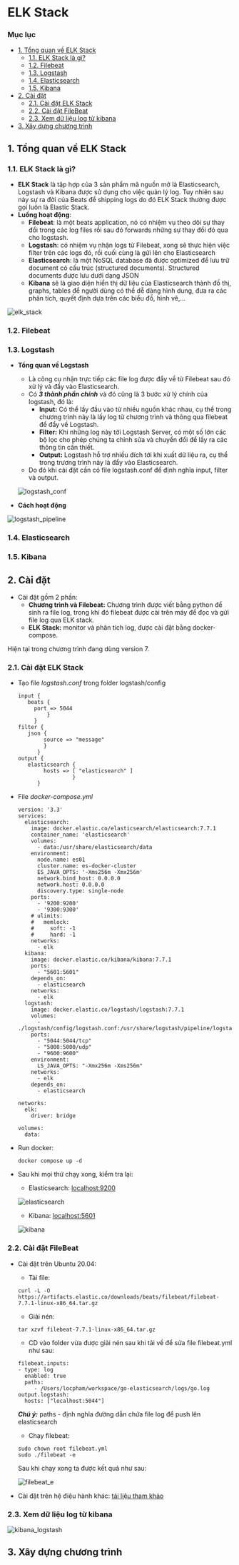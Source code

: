 # ELK Stack

### Mục lục 
* [1. Tổng quan về ELK Stack](#overview)
   * [1.1. ELK Stack là gì?](#elk_stack_overview)
   * [1.2. Filebeat](#filebeat_overview)
   * [1.3. Logstash](#logstash_overview)
   * [1.4. Elasticsearch](#elasticsearch_overview)
   * [1.5. Kibana](#kibana_overview)
* [2. Cài đặt](#install)
    * [2.1. Cài đặt ELK Stack](#elk_stack_install)
    * [2.2. Cài đặt FileBeat](#filebeat_install)
    * [2.3. Xem dữ liệu log từ kibana](#log_kibana)
* [3. Xây dựng chương trình](#application)

<a name="overview"></a>
## 1. Tổng quan về ELK Stack

<a name="elk_stack_overview"></a>
### 1.1. ELK Stack là gì?

- **ELK Stack** là tập hợp của 3 sản phẩm mã nguồn mở là Elasticsearch, Logstash và Kibana được sử dụng cho việc quản lý log. Tuy nhiên sau này sự ra đời của Beats để shipping logs do đó ELK Stack thường được gọi luôn là Elastic Stack. 
-  **Luồng hoạt động**:
    - **Filebeat**: là một beats application, nó có nhiệm vụ theo dõi sự thay đổi trong các log files rồi sau đó forwards những sự thay đổi đó qua cho logstash.
    - **Logstash**: có nhiệm vụ nhận logs từ Filebeat, xong sẽ thực hiện việc filter trên các logs đó, rồi cuối cùng là gửi lên cho Elasticsearch
    - **Elasticsearch**: là một NoSQL database đã được optimized để lưu trữ document có cấu trúc (structured documents). Structured documents được lưu dưới dạng JSON
    - **Kibana** sẽ là giao diện hiển thị dữ liệu của Elasticsearch thành đồ thị, graphs, tables để người dùng có thể dễ dàng hình dung, đưa ra các phân tích, quyết định dựa trên các biểu đồ, hình vẽ,…

![elk_stack](https://user-images.githubusercontent.com/103992475/182336538-2583ec35-aeab-4384-9186-67dabbdb1d04.png)

<a name="filebeat_overview"></a>
### 1.2. Filebeat

<a name="logstash_overview"></a>
### 1.3. Logstash 
* **Tổng quan về Logstash**
  * Là công cụ nhận trực tiếp các file log được đẩy về từ Filebeat sau đó xử lý và đẩy vào Elasticsearch.
  * Có ***3 thành phần chính*** và đó cũng là 3 bước xử lý chính của logstash, đó là:
    * **Input:** Có thể lấy đầu vào từ nhiều nguồn khác nhau, cụ thể trong chương trình này là lấy log từ chương trình và thông qua filebeat để đẩy về Logstash. 
    * **Filter:** Khi những log này tới Logstash Server, có một số lớn các bộ lọc cho phép chúng ta chỉnh sửa và chuyển đổi để lấy ra các thông tin cần thiết.  
    * **Output:** Logstash hỗ trợ nhiều đích tới khi xuất dữ liệu ra, cụ thể trong trương trình này là đẩy vào Elasticsearch.
  * Do đó khi cài đặt cần có file logstash.conf để định nghĩa input, filter và output.
  
  ![logstash_conf](https://user-images.githubusercontent.com/103992475/182568658-8cf20194-b606-4aa1-8983-94662a1c69e4.png)
* **Cách hoạt động**

![logstash_pipeline](https://user-images.githubusercontent.com/103992475/182565307-89888047-7458-4e56-8be6-081cea22f9f9.png)

<a name="elasticsearch_overview"></a>
### 1.4. Elasticsearch 

<a name="kibana_overview"></a>
### 1.5. Kibana 

<a name="install"></a>
## 2. Cài đặt 
* Cài đặt gồm 2 phần:
    * **Chương trình và Filebeat:** Chương trình được viết bằng python để sinh ra file log, trong khí đó filebeat được cài trên máy để đọc và gửi file log qua ELK stack.
    * **ELK Stack:** monitor và phân tích log, được cài đặt bằng docker-compose.  

Hiện tại trong chương trình đang dùng version 7.

<a name="elk_stack_install"></a>
### 2.1. Cài đặt ELK Stack 

* Tạo file *logstash.conf* trong folder logstash/config
   ```
   input {
      beats {
        port => 5044
            }
        }
   filter {
      json {
           source => "message"
           }
         }
   output {
      elasticsearch {
           hosts => [ "elasticsearch" ]
                    }
         }
   ```
*  File *docker-compose.yml*
   ```
   version: '3.3'
   services:
     elasticsearch:
       image: docker.elastic.co/elasticsearch/elasticsearch:7.7.1
       container_name: 'elasticsearch'
       volumes:
         - data:/usr/share/elasticsearch/data
       environment:
         node.name: es01
         cluster.name: es-docker-cluster
         ES_JAVA_OPTS: '-Xms256m -Xmx256m'
         network.bind_host: 0.0.0.0
         network.host: 0.0.0.0
         discovery.type: single-node
       ports:
         - '9200:9200'
         - '9300:9300'
       # ulimits:
       #   memlock:
       #     soft: -1
       #     hard: -1
       networks:
         - elk
     kibana:
       image: docker.elastic.co/kibana/kibana:7.7.1
       ports:
         - "5601:5601"
       depends_on:
         - elasticsearch
       networks:
         - elk
     logstash:
       image: docker.elastic.co/logstash/logstash:7.7.1
       volumes:
         - ./logstash/config/logstash.conf:/usr/share/logstash/pipeline/logstash.conf:ro
       ports:
         - "5044:5044/tcp"
         - "5000:5000/udp"
         - "9600:9600"
       environment:
         LS_JAVA_OPTS: "-Xmx256m -Xms256m"
       networks:
         - elk
       depends_on:
         - elasticsearch

   networks:
     elk:
       driver: bridge

   volumes:
     data:
   ```
* Run docker:
   ```
   docker compose up -d
   ```
* Sau khi mọi thứ chạy xong, kiểm tra lại:
   * Elasticsearch: [localhost:9200](http://localhost:9200/)
   
   ![elasticsearch](https://user-images.githubusercontent.com/103992475/182545817-1d6521be-e727-42a0-83a5-0731dd5b24e2.png)
   
   * Kibana: [localhost:5601](http://localhost:5601/)

   ![kibana](https://user-images.githubusercontent.com/103992475/182546061-71ae7ff9-b9b6-474f-a93d-c5b4dc463eb1.png)
   

<a name="filebeat_install"></a>
### 2.2. Cài đặt FileBeat

* Cài đặt trên Ubuntu 20.04:
    * Tải file:
    ```
    curl -L -O https://artifacts.elastic.co/downloads/beats/filebeat/filebeat-7.7.1-linux-x86_64.tar.gz
    ```
    * Giải nén:
    ```
    tar xzvf filebeat-7.7.1-linux-x86_64.tar.gz
    ```
    * CD vào folder vừa được giải nén sau khi tải về để sửa file filebeat.yml như sau:
    ```
   filebeat.inputs:
   - type: log
      enabled: true
      paths:
         - /Users/locpham/workspace/go-elasticsearch/logs/go.log
   output.logstash:
      hosts: ["localhost:5044"]
    ```
    ***Chú ý:*** paths - định nghĩa đường dẫn chứa file log để push lên elasticsearch
   * Chạy filebeat:
   ```
   sudo chown root filebeat.yml
   sudo ./filebeat -e
   ```
   Sau khi chạy xong ta được kết quả như sau:
   
   ![filebeat_e](https://user-images.githubusercontent.com/103992475/182547209-cfef2e7d-4b1a-4f58-a157-605374c34092.png)


* Cài đặt trên hệ điệu hành khác:
[tài liệu tham khảo](https://www.elastic.co/guide/en/beats/filebeat/7.7/filebeat-getting-started.html)

<a name="log_kibana"></a>
### 2.3. Xem dữ liệu log từ kibana 

![kibana_logstash](https://user-images.githubusercontent.com/103992475/182553173-893b1246-bc62-4465-940b-6a82ee0ad7cc.png)

<a name="application"></a>
## 3. Xây dựng chương trình 
